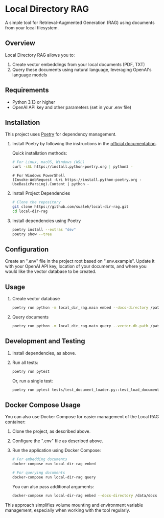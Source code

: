 # Local Directory RAG

A simple tool for Retrieval-Augmented Generation (RAG) using documents from your local filesystem.

## Overview

Local Directory RAG allows you to:

1. Create vector embeddings from your local documents (PDF, TXT)
2. Query these documents using natural language, leveraging OpenAI's language models

## Requirements

- Python 3.13 or higher
- OpenAI API key and other parameters (set in your .env file)

## Installation

This project uses [Poetry](https://python-poetry.org/) for dependency management.

1. Install Poetry by following the instructions in the [official documentation](https://python-poetry.org/docs/#installation).

    Quick installation methods:

    ```bash
    # For Linux, macOS, Windows (WSL)
    curl -sSL https://install.python-poetry.org | python3 -
    ```

    ```pwsh
    # For Windows PowerShell
    (Invoke-WebRequest -Uri https://install.python-poetry.org -UseBasicParsing).Content | python -
    ```

2. Install Project Dependencies

    ```bash
    # Clone the repository
    git clone https://github.com/sualeh/local-dir-rag.git
    cd local-dir-rag
    ```

3. Install dependencies using Poetry

    ```bash
    poetry install --extras "dev"
    poetry show --tree
    ```


## Configuration

Create an ".env" file in the project root based on ".env.example". Update it with your OpenAI API key, location of your documents, and where you would like the vector database to be created.


## Usage

1. Create vector database

    ```bash
    poetry run python -m local_dir_rag.main embed --docs-directory /path/to/docs --vector-db-path /path/to/vector_db
    ```

2. Query documents

    ```bash
    poetry run python -m local_dir_rag.main query --vector-db-path /path/to/vector_db
    ```


## Development and Testing

1. Install dependencies, as above.

2. Run all tests:

    ```bash
    poetry run pytest
    ```

    Or, run a single test:

    ```bash
    poetry run pytest tests/test_document_loader.py::test_load_document
    ```


## Docker Compose Usage

You can also use Docker Compose for easier management of the Local RAG container:

1. Clone the project, as described above.

2. Configure the ".env" file as described above.

3. Run the application using Docker Compose:

      ```bash
      # For embedding documents
      docker-compose run local-dir-rag embed
      ```

      ```bash
      # For querying documents
      docker-compose run local-dir-rag query
      ```

      You can also pass additional arguments:

      ```bash
      docker-compose run local-dir-rag embed --docs-directory /data/docs --vector-db-path /data/vector_db
      ```

This approach simplifies volume mounting and environment variable management, especially when working with the tool regularly.
